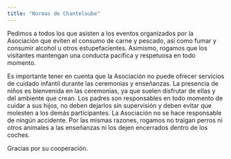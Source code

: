```yaml
---
title: "Normas de Chanteloube"
---
```


Pedimos a todos los que asisten a los eventos organizados por la Asociación que eviten el consumo de carne y pescado, así como fumar y consumir alcohol u otros estupefacientes. Asimismo, rogamos que los visitantes mantengan una conducta pacífica y respetuosa en todo momento. 

Es importante tener en cuenta que la Asociación no puede ofrecer servicios de cuidado infantil durante las ceremonias y enseñanzas. La presencia de niños es bienvenida en las ceremonias, ya que suelen disfrutar de ellas y del ambiente que crean. Los padres son responsables en todo momento de cuidar a sus hijos, no deben dejarlos sin supervisión y deben evitar que molesten a los demás participantes. La Asociación no se hace responsable de ningún accidente. Por las mismas razones, rogamos no traigan perros ni otros animales a las enseñanzas ni los dejen encerrados dentro de los coches. 

Gracias por su cooperación. 

